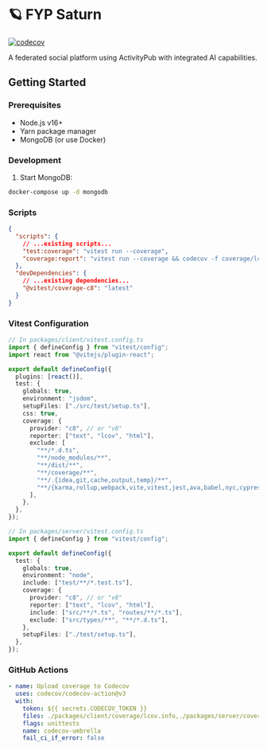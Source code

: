 # 🪐 FYP Saturn

[![codecov](https://codecov.io/gh/marx1108/FYP-Saturn/branch/main/graph/badge.svg)](https://codecov.io/gh/marx1108/Saturn)

A federated social platform using ActivityPub with integrated AI capabilities.

## Getting Started

### Prerequisites

- Node.js v16+
- Yarn package manager
- MongoDB (or use Docker)

### Development

1. Start MongoDB:

```bash
docker-compose up -d mongodb
```

### Scripts

```json
{
  "scripts": {
    // ...existing scripts...
    "test:coverage": "vitest run --coverage",
    "coverage:report": "vitest run --coverage && codecov -f coverage/lcov.info -F server"
  },
  "devDependencies": {
    // ...existing dependencies...
    "@vitest/coverage-c8": "latest"
  }
}
```

### Vitest Configuration

```typescript
// In packages/client/vitest.config.ts
import { defineConfig } from "vitest/config";
import react from "@vitejs/plugin-react";

export default defineConfig({
  plugins: [react()],
  test: {
    globals: true,
    environment: "jsdom",
    setupFiles: ["./src/test/setup.ts"],
    css: true,
    coverage: {
      provider: "c8", // or "v8"
      reporter: ["text", "lcov", "html"],
      exclude: [
        "**/*.d.ts",
        "**/node_modules/**",
        "**/dist/**",
        "**/coverage/**",
        "**/.{idea,git,cache,output,temp}/**",
        "**/{karma,rollup,webpack,vite,vitest,jest,ava,babel,nyc,cypress}.config.*",
      ],
    },
  },
});
```

```typescript
// In packages/server/vitest.config.ts
import { defineConfig } from "vitest/config";

export default defineConfig({
  test: {
    globals: true,
    environment: "node",
    include: ["test/**/*.test.ts"],
    coverage: {
      provider: "c8", // or "v8"
      reporter: ["text", "lcov", "html"],
      include: ["src/**/*.ts", "routes/**/*.ts"],
      exclude: ["src/types/**", "**/*.d.ts"],
    },
    setupFiles: ["./test/setup.ts"],
  },
});
```

### GitHub Actions

```yaml
- name: Upload coverage to Codecov
  uses: codecov/codecov-action@v3
  with:
    token: ${{ secrets.CODECOV_TOKEN }}
    files: ./packages/client/coverage/lcov.info,./packages/server/coverage/lcov.info
    flags: unittests
    name: codecov-umbrella
    fail_ci_if_error: false
```
